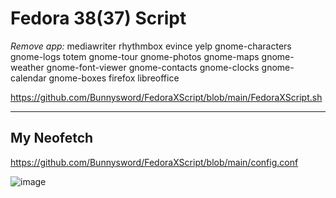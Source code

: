 # Fedora 38(37) Script
*Remove app:* mediawriter rhythmbox evince yelp gnome-characters gnome-logs totem gnome-tour gnome-photos gnome-maps gnome-weather gnome-font-viewer gnome-contacts gnome-clocks gnome-calendar gnome-boxes firefox libreoffice

https://github.com/Bunnysword/FedoraXScript/blob/main/FedoraXScript.sh
____
## My Neofetch
https://github.com/Bunnysword/FedoraXScript/blob/main/config.conf

![image](https://github.com/Bunnysword/FedoraXScript/assets/129748119/31fc882e-a58f-46f0-b54e-2c1a1983d5c6)
